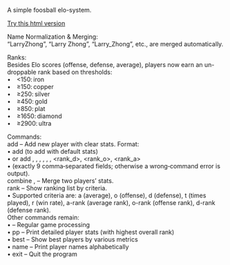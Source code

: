 A simple foosball elo-system.

<a href="https://larryzpl123.github.io/FOOSBALL-ELOSYSTEM/">Try this html version</a>

Name Normalization & Merging: <br />
“LarryZhong”, “Larry Zhong”, “Larry_Zhong”, etc., are merged automatically. <br />

Ranks: <br />
Besides Elo scores (offense, defense, average), players now earn an un-droppable rank based on thresholds: <br />
• <150: iron <br />
• ≥150: copper <br />
• ≥250: silver <br />
• ≥450: gold <br />
• ≥850: plat <br />
• ≥1650: diamond <br />
• ≥2900: ultra <br />

Commands: <br /> 
add – Add new player with clear stats. Format: <br />
• add <name> (to add with default stats) <br />
• or add <name>, <offense>, <defense>, <played>, <wins>, <avg>, <rank_d>, <rank_o>, <rank_a> <br />
• (exactly 9 comma‑separated fields; otherwise a wrong‑command error is output). <br />
combine <player1> , <player2> – Merge two players’ stats. <br />
rank <criteria> – Show ranking list by criteria. <br />
• Supported criteria are: a (average), o (offense), d (defense), t (times played), r (win rate), a-rank (average rank), o-rank (offense rank), d-rank (defense rank). <br />
Other commands remain: <br />
• <team1> <winType> <team2> – Regular game processing <br />
• pp – Print detailed player stats (with highest overall rank) <br />
• best – Show best players by various metrics <br />
• name – Print player names alphabetically <br />
• exit – Quit the program <br />
